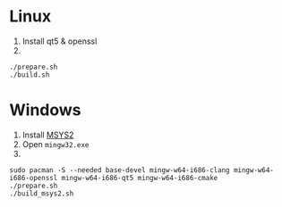 # Linux
1) Install qt5 & openssl
2) 
```
./prepare.sh
./build.sh
```

# Windows
1) Install [MSYS2](https://www.msys2.org/)
2) Open `mingw32.exe`
3)
```
sudo pacman -S --needed base-devel mingw-w64-i686-clang mingw-w64-i686-openssl mingw-w64-i686-qt5 mingw-w64-i686-cmake
./prepare.sh
./build_msys2.sh
```